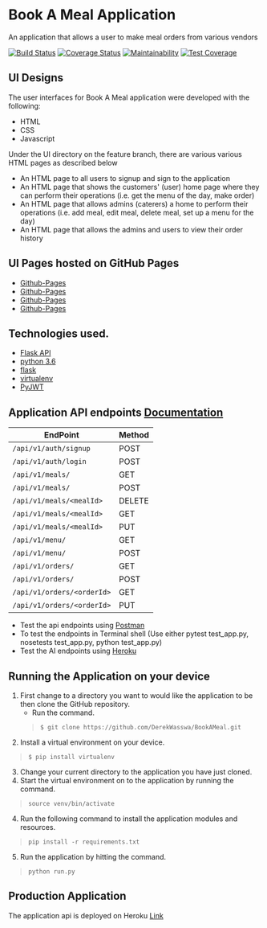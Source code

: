 # Book A Meal Application

An application that allows a user to make meal orders from various vendors


[![Build Status](https://travis-ci.org/DerekWasswa/BookAMeal.svg?branch=develop)](https://travis-ci.org/DerekWasswa/BookAMeal)
[![Coverage Status](https://coveralls.io/repos/github/DerekWasswa/BookAMeal/badge.svg?branch=develop&service=github)](https://coveralls.io/github/DerekWasswa/BookAMeal?branch=develop)
[![Maintainability](https://api.codeclimate.com/v1/badges/2877ce828afcde45fe6a/maintainability)](https://codeclimate.com/github/DerekWasswa/BookAMeal/maintainability)
[![Test Coverage](https://api.codeclimate.com/v1/badges/2877ce828afcde45fe6a/test_coverage)](https://codeclimate.com/github/DerekWasswa/BookAMeal/test_coverage)



## UI Designs

The user interfaces for Book A Meal application were developed with the following:
* HTML
* CSS
* Javascript

Under the UI directory on the feature branch, there are various various HTML pages as described below
* An HTML page to all users to signup and sign to the application
* An HTML page that shows the customers' (user) home page where they can perform their operations (i.e. get the menu of the day, make order)
* An HTML page that allows admins (caterers) a home to perform their operations (i.e. add meal, edit meal, delete meal, set up a menu for the day)
* An HTML page that allows the admins and users to view their order history

## UI Pages hosted on GitHub Pages
* [Github-Pages](https://derekwasswa.github.io/BookAMeal/index.html)
* [Github-Pages](https://derekwasswa.github.io/BookAMeal/admin.html)
* [Github-Pages](https://derekwasswa.github.io/BookAMeal/customer.html)
* [Github-Pages](https://derekwasswa.github.io/BookAMeal/orderhistory.html)


## Technologies used.

* [Flask API](https://www.flaskapi.org/)
* [python 3.6](https://www.python.org/downloads/release/python-360/)
* [flask](flask.pocoo.org/)
* [virtualenv](https://virtualenv.pypa.io/en/stable/)
* [PyJWT](https://pypi.org/project/PyJWT/)


## Application API endpoints [Documentation](https://bookamealapi1.docs.apiary.io/#)

| EndPoint                       | Method |
| ------------------------------ | ------ |
| `/api/v1/auth/signup`          | POST   |
| `/api/v1/auth/login`           | POST   |
| `/api/v1/meals/`               | GET    |
| `/api/v1/meals/`               | POST   |
| `/api/v1/meals/<mealId>`       | DELETE |
| `/api/v1/meals/<mealId>`       | GET    |
| `/api/v1/meals/<mealId>`       | PUT    |
| `/api/v1/menu/`                | GET    |
| `/api/v1/menu/`                | POST   |
| `/api/v1/orders/`              | GET    |
| `/api/v1/orders/`              | POST   |
| `/api/v1/orders/<orderId>`     | GET    |
| `/api/v1/orders/<orderId>`     | PUT    |

* Test the api endpoints using [Postman](https://www.getpostman.com/)
* To test the endpoints in Terminal shell (Use either pytest test_app.py, nosetests test_app.py, python test_app.py)
* Test the AI endpoints using [Heroku](https://bookamealapi1.docs.apiary.io/)


## Running the Application on your device
1. First change to a directory you want to would like the application to be then clone the GitHub repository.
    * Run the command.
    > `$ git clone https://github.com/DerekWasswa/BookAMeal.git`
2. Install a virtual environment on your device.
> `$ pip install virtualenv`
3. Change your current directory to the application you have just cloned.
6. Start the virtual environment on to the application by running the command.
> `source venv/bin/activate`
4. Run the following command to install the application modules and resources.
> `pip install -r requirements.txt`
5. Run the application by hitting the command.
> `python run.py`



## Production Application
The application api is deployed on Heroku [Link](https://bookamealapi1.docs.apiary.io/)
